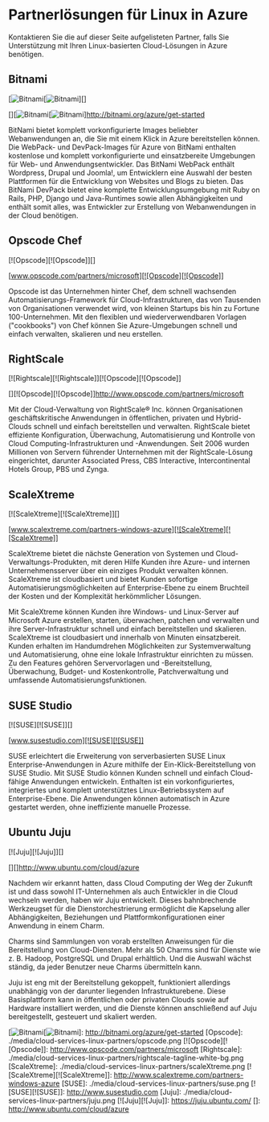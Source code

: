 <properties urlDisplayName="Partner solutions" pageTitle="Linux-Partner f&uuml;r Azure" metaKeywords="" description="Hier erfahren Sie mehr &uuml;ber die best&auml;tigten Linux-Images, die f&uuml;r virtuelle Azure-Computer verf&uuml;gbar sind, einschlie&szlig;lich Ubuntu, OpenLogic und SUSE." metaCanonical="" disqusComments="1" umbracoNaviHide="0" title="Partnerl&ouml;sungen f&uuml;r Linux in Azure" authors="timlt" manager="timlt" />

<tags ms.service="cloud-services" ms.workload="infrastructure-services" ms.tgt_pltfrm="vm-linux" ms.devlang="na" ms.topic="article" ms.date="01/01/1900" ms.author="timlt" />

# Partnerlösungen für Linux in Azure

Kontaktieren Sie die auf dieser Seite aufgelisteten Partner, falls Sie Unterstützung mit Ihren Linux-basierten Cloud-Lösungen in Azure benötigen.

## Bitnami

[![Bitnami][![Bitnami]][]

[][![Bitnami][![Bitnami]]<http://bitnami.org/azure/get-started></a>

BitNami bietet komplett vorkonfigurierte Images beliebter Webanwendungen an, die Sie mit einem Klick in Azure bereitstellen können. Die WebPack- und DevPack-Images für Azure von BitNami enthalten kostenlose und komplett vorkonfigurierte und einsatzbereite Umgebungen für Web- und Anwendungsentwickler. Das BitNami WebPack enthält Wordpress, Drupal und Joomla!, um Entwicklern eine Auswahl der besten Plattformen für die Entwicklung von Websites und Blogs zu bieten. Das BitNami DevPack bietet eine komplette Entwicklungsumgebung mit Ruby on Rails, PHP, Django und Java-Runtimes sowie allen Abhängigkeiten und enthält somit alles, was Entwickler zur Erstellung von Webanwendungen in der Cloud benötigen.

## Opscode Chef

[![Opscode][![Opscode]][]

[www.opscode.com/partners/microsoft][![Opscode][![Opscode]]

Opscode ist das Unternehmen hinter Chef, dem schnell wachsenden Automatisierungs-Framework für Cloud-Infrastrukturen, das von Tausenden von Organisationen verwendet wird, von kleinen Startups bis hin zu Fortune 100-Unternehmen. Mit den flexiblen und wiederverwendbaren Vorlagen ("cookbooks") von Chef können Sie Azure-Umgebungen schnell und einfach verwalten, skalieren und neu erstellen.

## RightScale

[![Rightscale][![Rightscale]][![Opscode][![Opscode]]

[][![Opscode][![Opscode]]<http://www.opscode.com/partners/microsoft></a>

Mit der Cloud-Verwaltung von RightScale® Inc. können Organisationen geschäftskritische Anwendungen in öffentlichen, privaten und Hybrid-Clouds schnell und einfach bereitstellen und verwalten. RightScale bietet effiziente Konfiguration, Überwachung, Automatisierung und Kontrolle von Cloud Computing-Infrastrukturen und -Anwendungen. Seit 2006 wurden Millionen von Servern führender Unternehmen mit der RightScale-Lösung eingerichtet, darunter Associated Press, CBS Interactive, Intercontinental Hotels Group, PBS und Zynga.

## ScaleXtreme

[![ScaleXtreme][![ScaleXtreme]][]

[www.scalextreme.com/partners-windows-azure][![ScaleXtreme][![ScaleXtreme]]

ScaleXtreme bietet die nächste Generation von Systemen und Cloud-Verwaltungs-Produkten, mit deren Hilfe Kunden ihre Azure- und internen Unternehmensserver über ein einziges Produkt verwalten können. ScaleXtreme ist cloudbasiert und bietet Kunden sofortige Automatisierungsmöglichkeiten auf Enterprise-Ebene zu einem Bruchteil der Kosten und der Komplexität herkömmlicher Lösungen.

Mit ScaleXtreme können Kunden ihre Windows- und Linux-Server auf Microsoft Azure erstellen, starten, überwachen, patchen und verwalten und ihre Server-Infrastruktur schnell und einfach bereitstellen und skalieren. ScaleXtreme ist cloudbasiert und innerhalb von Minuten einsatzbereit. Kunden erhalten im Handumdrehen Möglichkeiten zur Systemverwaltung und Automatisierung, ohne eine lokale Infrastruktur einrichten zu müssen. Zu den Features gehören Servervorlagen und -Bereitstellung, Überwachung, Budget- und Kostenkontrolle, Patchverwaltung und umfassende Automatisierungsfunktionen.

## SUSE Studio

[![SUSE][![SUSE]][]

[www.susestudio.com][![SUSE][![SUSE]]

SUSE erleichtert die Erweiterung von serverbasierten SUSE Linux Enterprise-Anwendungen in Azure mithilfe der Ein-Klick-Bereitstellung von SUSE Studio. Mit SUSE Studio können Kunden schnell und einfach Cloud-fähige Anwendungen entwickeln. Enthalten ist ein vorkonfiguriertes, integriertes und komplett unterstütztes Linux-Betriebssystem auf Enterprise-Ebene. Die Anwendungen können automatisch in Azure gestartet werden, ohne ineffiziente manuelle Prozesse.

## Ubuntu Juju

[![Juju][![Juju]][]

[][]<http://www.ubuntu.com/cloud/azure></a>

Nachdem wir erkannt hatten, dass Cloud Computing der Weg der Zukunft ist und dass sowohl IT-Unternehmen als auch Entwickler in die Cloud wechseln werden, haben wir Juju entwickelt. Dieses bahnbrechende Werkzeugset für die Dienstorchestrierung ermöglicht die Kapselung aller Abhängigkeiten, Beziehungen und Plattformkonfigurationen einer Anwendung in einem Charm.

Charms sind Sammlungen von vorab erstellten Anweisungen für die Bereitstellung von Cloud-Diensten. Mehr als 50 Charms sind für Dienste wie z. B. Hadoop, PostgreSQL und Drupal erhältlich. Und die Auswahl wächst ständig, da jeder Benutzer neue Charms übermitteln kann.

Juju ist eng mit der Bereitstellung gekoppelt, funktioniert allerdings unabhängig von der darunter liegenden Infrastrukturebene. Diese Basisplattform kann in öffentlichen oder privaten Clouds sowie auf Hardware installiert werden, und die Dienste können anschließend auf Juju bereitgestellt, gesteuert und skaliert werden.

  [Bitnami]: ./media/cloud-services-linux-partners/bitnami.png
  [![Bitnami][![Bitnami]]: http://bitnami.org/azure/get-started
  [Opscode]: ./media/cloud-services-linux-partners/opscode.png
  [![Opscode][![Opscode]]: http://www.opscode.com/partners/microsoft
  [Rightscale]: ./media/cloud-services-linux-partners/rightscale-tagline-white-bg.png
  [ScaleXtreme]: ./media/cloud-services-linux-partners/scaleXtreme.png
  [![ScaleXtreme][![ScaleXtreme]]: http://www.scalextreme.com/partners-windows-azure
  [SUSE]: ./media/cloud-services-linux-partners/suse.png
  [![SUSE][![SUSE]]: http://www.susestudio.com
  [Juju]: ./media/cloud-services-linux-partners/juju.png
  [![Juju][![Juju]]: https://juju.ubuntu.com/
  []: http://www.ubuntu.com/cloud/azure
